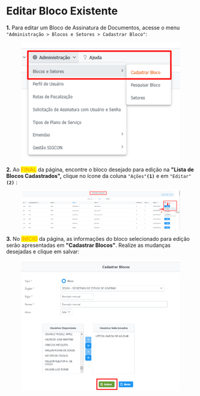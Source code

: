 # Editar Bloco Existente

**1.** Para editar um Bloco de Assinatura de Documentos, acesse o menu `"Administração > Blocos e Setores > Cadastrar Bloco"`:

<figure><img src="../../.gitbook/assets/image (193).png" alt=""><figcaption></figcaption></figure>

**2.** Ao <mark style="color:orange;">**FINAL**</mark> da página, encontre o bloco desejado para edição na **"Lista de Blocos Cadastrados",** clique no ícone da coluna `"Ações"`**`(1)`** e em `"Editar"`**`(2)`** :

<figure><img src="../../.gitbook/assets/image (198).png" alt=""><figcaption></figcaption></figure>

**3.** No <mark style="color:orange;">**INÍCIO**</mark> da página, as informações do bloco selecionado para edição serão apresentadas em **"Cadastrar Blocos"**. Realize as mudanças desejadas e clique em salvar:

<figure><img src="../../.gitbook/assets/image (195).png" alt=""><figcaption></figcaption></figure>
